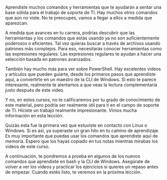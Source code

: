 Aprendiste muchos comandos y herramientas que te ayudarán a sentar una base sólida para el trabajo de soporte de TI. Hay muchos otros comandos que aún no viste. No te preocupes, vamos a llegar a ellos a medida que aparezcan.

A medida que avances en tu carrera, podrías descubrir que las herramientas y los comandos que estás usando ya no son suficientemente poderosos o eficientes. Tal vez quieras buscar a través de archivos usando patrones más complejos. Para eso, necesitarás conocer herramientas como las expresiones regulares. Las expresiones regulares te ayudan a hacer una selección basada en patrones avanzados.

También hay mucho más para ver sobre PowerShell. Hay excelentes videos y artículos que pueden guiarte, desde los primeros pasos que aprendiste aquí, a convertirte en un maestro de la CLI de Windows. Si esto te parece interesante, realmente te alentamos a que veas la lectura complementaria justo después de este video.

Y no, en estos cursos, no te calificaremos por tu grado de conocimiento de este material, pero podría ser realmente útil para ti en el campo de soporte de TI. Hiciste un trabajo realmente impresionante. Vimos mucha información en esta lección.

Quizás esta fue la primera vez que estuviste en contacto con Linux o Windows. Si es así, ya superaste un gran hito en tu camino de aprendizaje. Es muy importante que puedas usar los comandos que aprendiste aquí de memoria. Espero que los hayas copiado en tus notas mientras mirabas los videos de este curso.

A continuación, te pondremos a prueba en algunos de los nuevos comandos que aprendiste en bash y la CLI de Windows. Asegúrate de volver a ver los videos y practicar los ejercicios si quieres un repaso antes de empezar. Cuando estés listo, te veremos en la próxima lección.
